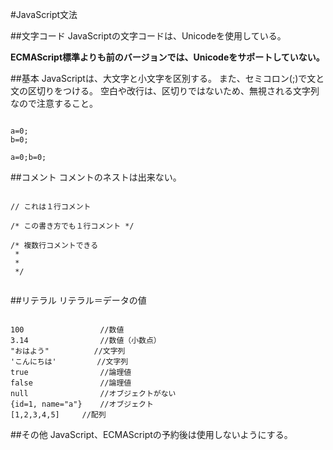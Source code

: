 #JavaScript文法

##文字コード
JavaScriptの文字コードは、Unicodeを使用している。

**ECMAScript標準よりも前のバージョンでは、Unicodeをサポートしていない。**

##基本
JavaScriptは、大文字と小文字を区別する。
また、セミコロン(;)で文と文の区切りをつける。
空白や改行は、区切りではないため、無視される文字列なので注意すること。

```同じ意味

a=0;
b=0;

a=0;b=0;

```

##コメント
コメントのネストは出来ない。

```コメント

// これは１行コメント

/* この書き方でも１行コメント */

/* 複数行コメントできる
 * 
 *
 */
 
```

##リテラル
リテラル＝データの値

```リテラルの種類

100					//数値
3.14				//数値（小数点）
"おはよう"			//文字列
'こんにちは'			//文字列
true				//論理値
false				//論理値
null				//オブジェクトがない
{id=1, name="a"}	//オブジェクト
[1,2,3,4,5]		//配列

```

##その他
JavaScript、ECMAScriptの予約後は使用しないようにする。
